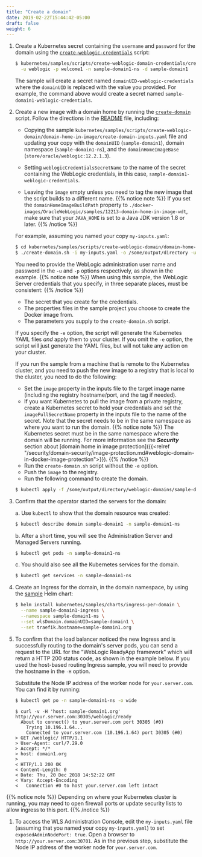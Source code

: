 ```yaml
---
title: "Create a domain"
date: 2019-02-22T15:44:42-05:00
draft: false
weight: 6
---
```



1. Create a Kubernetes secret containing the `username` and `password` for the domain using the [`create-weblogic-credentials`](../kubernetes/samples/scripts/create-weblogic-domain-credentials/create-weblogic-credentials.sh) script:

    ```bash
    $ kubernetes/samples/scripts/create-weblogic-domain-credentials/create-weblogic-credentials.sh \
      -u weblogic -p welcome1 -n sample-domain1-ns -d sample-domain1
    ```

    The sample will create a secret named `domainUID-weblogic-credentials` where the `domainUID` is replaced
    with the value you provided.  For example, the command above would create a secret named
    `sample-domain1-weblogic-credentials`.

1.	Create a new image with a domain home by running the [`create-domain`](../kubernetes/samples/scripts/create-weblogic-domain/domain-home-in-image/create-domain.sh) script.
Follow the directions in the [README](../kubernetes/samples/scripts/create-weblogic-domain/domain-home-in-image/README.md) file,
including:

    * Copying the sample `kubernetes/samples/scripts/create-weblogic-domain/domain-home-in-image/create-domain-inputs.yaml` file and updating your copy with the `domainUID` (`sample-domain1`),
domain namespace (`sample-domain1-ns`), and the `domainHomeImageBase` (`store/oracle/weblogic:12.2.1.3`).

    * Setting `weblogicCredentialsSecretName` to the name of the secret containing the WebLogic credentials, in this case, `sample-domain1-weblogic-credentials`.

    * Leaving the `image` empty unless you need to tag the new image that the script builds to a different name.
{{% notice note %}}
If you set the `domainHomeImageBuildPath` property to `./docker-images/OracleWebLogic/samples/12213-domain-home-in-image-wdt`, make sure that your `JAVA_HOME` is set to a Java JDK version 1.8 or later.
{{% /notice %}}

    For example, assuming you named your copy `my-inputs.yaml`:

    ```bash
    $ cd kubernetes/samples/scripts/create-weblogic-domain/domain-home-in-image
    $ ./create-domain.sh -i my-inputs.yaml -o /some/output/directory -u weblogic -p welcome1 -e
    ```

    You need to provide the WebLogic administration user name and password in the `-u` and `-p` options
    respectively, as shown in the example.
{{% notice note %}}
When using this sample, the WebLogic Server credentials that you specify, in three separate places, must be consistent:
{{% /notice %}}

    - The secret that you create for the credentials.
    - The properties files in the sample project you choose to create the Docker image from.
    - The parameters you supply to the `create-domain.sh` script.

    If you specify the `-e` option, the script will generate the
    Kubernetes YAML files *and* apply them to your cluster.  If you omit the `-e` option, the
    script will just generate the YAML files, but will not take any action on your cluster.

    If you run the sample from a machine that is remote to the Kubernetes cluster, and you need to push the new image to a registry that is local to the cluster, you need to do the following:

    * Set the `image` property in the inputs file to the target image name (including the registry hostname/port, and the tag if needed).
    * If you want Kubernetes to pull the image from a private registry, create a Kubernetes secret to hold your credentials and set the `imagePullSecretName` property in the inputs file to the name of the secret. Note that the secret needs to be in the same namespace as where you want to run the domain.
{{% notice note %}}
The Kubernetes secret must be in the same namespace where the domain will be running.
For more information see the ***Security*** section about
[domain home in image protection]({{<relref "/security/domain-security/image-protection.md#weblogic-domain-in-docker-image-protection">}}).
{{% /notice %}}
    * Run the `create-domain.sh` script without the `-e` option.
    * Push the `image` to the registry.
    * Run the following command to create the domain.

    ```bash
    $ kubectl apply -f /some/output/directory/weblogic-domains/sample-domain1/domain.yaml
    ```

1.	Confirm that the operator started the servers for the domain:

    a. Use `kubectl` to show that the domain resource was created:

    ```bash
    $ kubectl describe domain sample-domain1 -n sample-domain1-ns
    ```

    b. After a short time, you will see the Administration Server and Managed Servers running.

    ```bash
    $ kubectl get pods -n sample-domain1-ns
    ```

    c. You should also see all the Kubernetes services for the domain.

    ```bash
    $ kubectl get services -n sample-domain1-ns
    ```

1.	Create an Ingress for the domain, in the domain namespace, by using the [sample](../kubernetes/samples/charts/ingress-per-domain/README.md) Helm chart:

    ```bash
    $ helm install kubernetes/samples/charts/ingress-per-domain \
      --name sample-domain1-ingress \
      --namespace sample-domain1-ns \
      --set wlsDomain.domainUID=sample-domain1 \
      --set traefik.hostname=sample-domain1.org
    ```

1.	To confirm that the load balancer noticed the new Ingress and is successfully routing to the domain's server pods,
    you can send a request to the URL for the "WebLogic ReadyApp framework" which will return a HTTP 200 status code, as
    shown in the example below.  If you used the host-based routing Ingress sample, you will need to
    provide the hostname in the `-H` option.

    Substitute the Node IP address of the worker node for `your.server.com`. You can find it by running:

    ```bash
    $ kubectl get po -n sample-domain1-ns -o wide
    ```
    ```
    $ curl -v -H 'host: sample-domain1.org' http://your.server.com:30305/weblogic/ready
      About to connect() to your.server.com port 30305 (#0)
        Trying 10.196.1.64...
        Connected to your.server.com (10.196.1.64) port 30305 (#0)
    > GET /weblogic/ HTTP/1.1
    > User-Agent: curl/7.29.0
    > Accept: */*
    > host: domain1.org
    >
    < HTTP/1.1 200 OK
    < Content-Length: 0
    < Date: Thu, 20 Dec 2018 14:52:22 GMT
    < Vary: Accept-Encoding
    <   Connection #0 to host your.server.com left intact
    ```
{{% notice note %}}
Depending on where your Kubernetes cluster is running, you may need to open firewall ports or update security lists to allow ingress to this port.
{{% /notice %}}


1.	To access the WLS Administration Console, edit the `my-inputs.yaml` file (assuming that you named your copy `my-inputs.yaml`) to set `exposedAdminNodePort: true`. Open a browser to `http://your.server.com:30701`. As in the previous step, substitute the Node IP address of the worker node for `your.server.com`.
